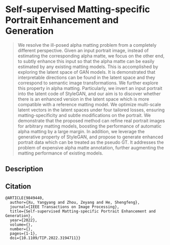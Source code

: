 # Self-supervised Matting-specific Portrait Enhancement and Generation
>We resolve the ill-posed alpha matting problem from a completely different perspective. Given an input portrait image, instead of estimating the corresponding alpha matte, we focus on the other end, to subtly enhance this input so that the alpha matte can be easily estimated by any existing matting models. This is accomplished by exploring the latent space of GAN models. It is demonstrated that interpretable directions can be found in the latent space and they correspond to semantic image transformations. We further explore this property in alpha matting. Particularly, we invert an input portrait into the latent code of StyleGAN, and our aim is to discover whether there is an enhanced version in the latent space which is more compatible with a reference matting model. We optimize multi-scale latent vectors in the latent spaces under four tailored losses, ensuring matting-specificity and subtle modifications on the portrait. We demonstrate that the proposed method can refine real portrait images for arbitrary matting models, boosting the performance of automatic alpha matting by a large margin. In addition, we leverage the generative property of StyleGAN, and propose to generate enhanced portrait data which can be treated as the pseudo GT. It addresses the problem of expensive alpha matte annotation, further augmenting the matting performance of existing models.
## Description



## Citation
```
@ARTICLE{9849440,
  author={Xu, Yangyang and Zhou, Zeyang and He, Shengfeng},
  journal={IEEE Transactions on Image Processing}, 
  title={Self-supervised Matting-specific Portrait Enhancement and Generation}, 
  year={2022},
  volume={},
  number={},
  pages={1-1},
  doi={10.1109/TIP.2022.3194711}}
```
